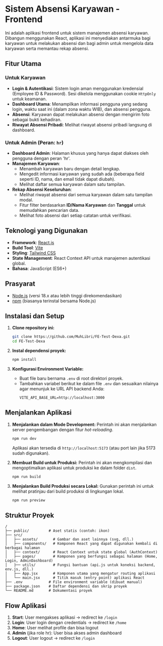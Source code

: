 # Sistem Absensi Karyawan - Frontend

Ini adalah aplikasi frontend untuk sistem manajemen absensi karyawan. Dibangun menggunakan React, aplikasi ini menyediakan antarmuka bagi karyawan untuk melakukan absensi dan bagi admin untuk mengelola data karyawan serta memantau rekap absensi.

## Fitur Utama

### Untuk Karyawan
- **Login & Autentikasi**: Sistem login aman menggunakan kredensial (Employee ID & Password). Sesi dikelola menggunakan cookie `HttpOnly` untuk keamanan.
- **Dashboard Utama**: Menampilkan informasi pengguna yang sedang login, waktu saat ini (dalam zona waktu WIB), dan absensi pengguna.
- **Absensi**: Karyawan dapat melakukan absensi dengan mengirim foto sebagai bukti kehadiran.
- **Riwayat Absensi Pribadi**: Melihat riwayat absensi pribadi langsung di dashboard.

### Untuk Admin (Peran: `hr`)
- **Dashboard Admin**: Halaman khusus yang hanya dapat diakses oleh pengguna dengan peran 'hr'.
- **Manajemen Karyawan**:
  - Menambah karyawan baru dengan detail lengkap.
  - Mengedit informasi karyawan yang sudah ada (beberapa field seperti ID, nama, dan email tidak dapat diubah).
  - Melihat daftar semua karyawan dalam satu tampilan.
- **Rekap Absensi Keseluruhan**:
  - Melihat riwayat absensi dari semua karyawan dalam satu tampilan modal.
  - Fitur filter berdasarkan **ID/Nama Karyawan** dan **Tanggal** untuk memudahkan pencarian data.
  - Melihat foto absensi dari setiap catatan untuk verifikasi.

## Teknologi yang Digunakan

- **Framework**: [React.js](https://reactjs.org/)
- **Build Tool**: [Vite](https://vitejs.dev/)
- **Styling**: [Tailwind CSS](https://tailwindcss.com/)
- **State Management**: React Context API untuk manajemen autentikasi global.
- **Bahasa**: JavaScript (ES6+)

## Prasyarat

- [Node.js](https://nodejs.org/) (versi 18.x atau lebih tinggi direkomendasikan)
- [npm](https://www.npmjs.com/) (biasanya terinstal bersama Node.js)

## Instalasi dan Setup

1.  **Clone repository ini:**
    ```bash
    git clone https://github.com/MuhLibri/FE-Test-Dexa.git
    cd FE-Test-Dexa
    ```

2.  **Instal dependensi proyek:**
    ```bash
    npm install
    ```

3.  **Konfigurasi Environment Variable:**
    - Buat file baru bernama `.env` di root direktori proyek.
    - Tambahkan variabel berikut ke dalam file `.env` dan sesuaikan nilainya agar menunjuk ke URL API backend Anda:
      ```
      VITE_API_BASE_URL=http://localhost:3000
      ```

## Menjalankan Aplikasi

1.  **Menjalankan dalam Mode Development:**
    Perintah ini akan menjalankan server pengembangan dengan fitur *hot-reloading*.
    ```bash
    npm run dev
    ```
    Aplikasi akan tersedia di `http://localhost:5173` (atau port lain jika 5173 sudah digunakan).

2.  **Membuat Build untuk Produksi:**
    Perintah ini akan mengkompilasi dan mengoptimalkan aplikasi untuk produksi ke dalam folder `dist`.
    ```bash
    npm run build
    ```

3.  **Menjalankan Build Produksi secara Lokal:**
    Gunakan perintah ini untuk melihat pratinjau dari build produksi di lingkungan lokal.
    ```bash
    npm run preview
    ```

## Struktur Proyek

```
/
├── public/         # Aset statis (contoh: ikon)
├── src/
│   ├── assets/       # Gambar dan aset lainnya (svg, dll.)
│   ├── components/   # Komponen React yang dapat digunakan kembali di berbagai halaman
│   ├── context/      # React Context untuk state global (AuthContext)
│   ├── pages/        # Komponen yang berfungsi sebagai halaman (Home, Login, AdminDashboard)
│   ├── utils/        # Fungsi bantuan (api.js untuk koneksi backend, env.js, dll.)
│   ├── App.jsx       # Komponen utama yang mengatur routing aplikasi
│   └── main.jsx      # Titik masuk (entry point) aplikasi React
├── .env            # File environment variable (dibuat manual)
├── package.json    # Daftar dependensi dan skrip proyek
└── README.md       # Dokumentasi proyek
```

## Flow Aplikasi

1. **Start**: User mengakses aplikasi → redirect ke `/login`
2. **Login**: User login dengan credentials → redirect ke `/home`
3. **Home**: User melihat profile dan bisa logout
4. **Admin** (jika role hr): User bisa akses admin dashboard
5. **Logout**: User logout → redirect ke `/login`
